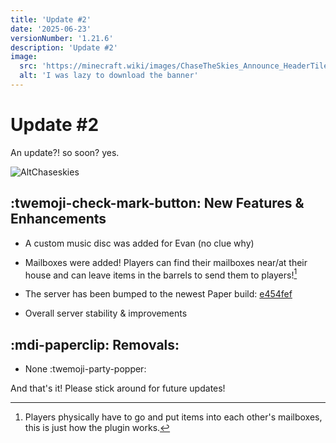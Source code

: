 ```yaml
---
title: 'Update #2'
date: '2025-06-23'
versionNumber: '1.21.6'
description: 'Update #2'
image:
  src: 'https://minecraft.wiki/images/ChaseTheSkies_Announce_HeaderTiles.webp?6169f'
  alt: 'I was lazy to download the banner'
---
```


# Update #2

An update?! so soon? yes.

![AltChaseskies](https://minecraft.wiki/images/ChaseTheSkies_Announce_HeaderTiles.webp?6169f)

## :twemoji-check-mark-button: New Features & Enhancements

- A custom music disc was added for Evan (no clue why)

- Mailboxes were added! Players can find their mailboxes near/at their house and can leave items in the barrels to send them to players![^1]

- The server has been bumped to the newest Paper build: [e454fef](https://github.com/PaperMC/Paper/commit/e454fef40e1e1e7a889327d3371fc7b5ff2b68df)

- Overall server stability & improvements

## :mdi-paperclip: Removals:

- None :twemoji-party-popper:

And that's it! Please stick around for future updates!

[^1]: Players physically have to go and put items into each other's mailboxes, this is just how the plugin works.